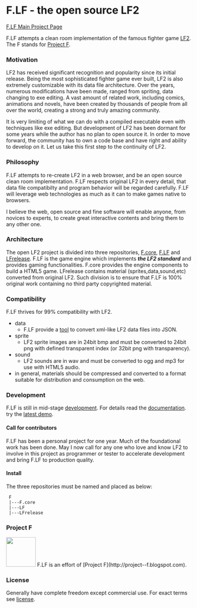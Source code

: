 # F.LF - the open source LF2
[F.LF Main Project Page](http://tyt2y3.github.io/LFrelease/)

F.LF attempts a clean room implementation of the famous fighter game [LF2](http://lf2.net). The F stands for [Project F](http://project--f.blogspot.hk).

### Motivation

LF2 has received significant recognition and popularity since its initial release. Being the most sophisticated fighter game ever built, LF2 is also extremely customizable with its data file architecture. Over the years, numerous modifications have been made, ranged from spriting, data changing to exe editing. A vast amount of related work, including comics, animations and novels, have been created by thousands of people from all over the world, creating a strong and truly amazing community.

It is very limiting of what we can do with a compiled executable even with techniques like exe editing. But development of LF2 has been dormant for some years while the author has no plan to open source it. In order to move forward, the community has to own a code base and have right and ability to develop on it. Let us take this first step to the continuity of LF2.

### Philosophy

F.LF attempts to re-create LF2 in a web browser, and be an open source clean room implementation. F.LF respects original LF2 in every detail, that data file compatibilty and program behavior will be regarded carefully. F.LF will leverage web technologies as much as it can to make games native to browsers.

I believe the web, open source and fine software will enable anyone, from novices to experts, to create great interactive contents and bring them to any other one.

### Architecture
The open LF2 project is divided into three repositories, [F.core](https://github.com/tyt2y3/F.core), [F.LF](https://github.com/tyt2y3/F.LF) and [LFrelease](https://github.com/tyt2y3/LFrelease). F.LF is the game engine which implements ___the LF2 standard___ and provides gaming functionalities. F.core provides the engine components to build a HTML5 game. LFrelease contains material (sprites,data,sound,etc) converted from original LF2. Such division is to ensure that F.LF is 100% original work containing no third party copyrighted material.

### Compatibility
F.LF thrives for 99% compatibility with LF2.

- data
	- F.LF provide a [tool](http://tyt2y3.github.com/LFrelease/tools/data_file_converter.html) to convert xml-like LF2 data files into JSON.
- sprite
	- LF2 sprite images are in 24bit bmp and must be converted to 24bit png with defined transparent index (or 32bit png with transparency).
- sound
	- LF2 sounds are in wav and must be converted to ogg and mp3 for use with HTML5 audio.
- in general, materials should be compressed and converted to a format suitable for distribution and consumption on the web.

### Development
F.LF is still in mid-stage [development](http://tyt2y3.github.com/LFrelease/docs/develop.html). For details read the [documentation](http://tyt2y3.github.com/LFrelease/docs/index.html). try the [latest demo](http://tyt2y3.github.com/LFrelease/demo/demo3.html).

#### Call for contributors
F.LF has been a personal project for one year. Much of the foundational work has been done. May I now call for any one who love and know LF2 to involve in this project as programmer or tester to accelerate development and bring F.LF to production quality.

#### Install
The three repositories must be named and placed as below:
```
 F
 |---F.core
 |---LF
 |---LFrelease
```

### Project F
<img src="http://2.bp.blogspot.com/-k-My1B-YlaU/T8JUBAYpu9I/AAAAAAAAACI/OnCvkzFF5jw/s1600/logo_l1_s.png" height="80"/>
F.LF is an effort of [Project F](http://project--f.blogspot.com).

### License
Generally have complete freedom except commercial use. For exact terms see [license](http://project--f.blogspot.hk/2012/05/license.html).
